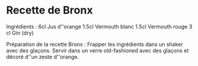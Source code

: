 # Recette de Bronx

Ingrédients :
	6cl 	Jus d''orange
	1.5cl 	Vermouth blanc
	1.5cl 	Vermouth rouge
	3 cl	Gin (dry)

Préparation de la recette Bronx :
	Frapper les ingrédients dans un shaker avec des glaçons. 
	Servir dans un verre old-fashioned avec des glaçons et décoré d''un zeste d''orange.
